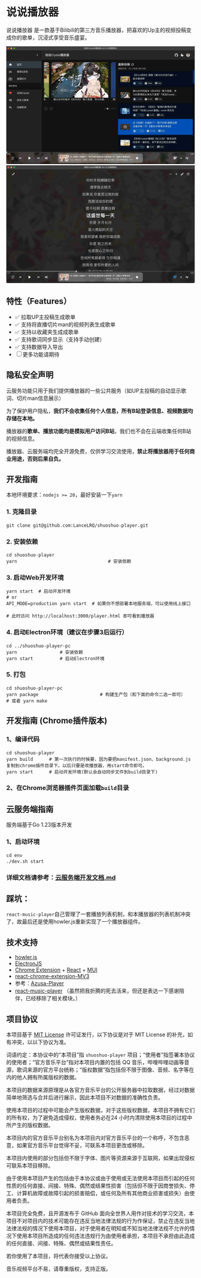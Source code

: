 # 说说播放器

说说播放器 是一款基于Bilibili的第三方音乐播放器，把喜欢的Up主的视频投稿变成你的歌单，沉浸式享受音乐盛宴。

![预览图1](./docs/player-1.jpg)
![预览图2](./docs/player-2.jpg)

## 特性（Features）
- ✅ 拉取UP主投稿生成歌单
- ✅ 支持将直播切片man的视频列表生成歌单
- ✅ 支持以收藏夹生成成歌单
- ✅ 支持歌词同步显示（支持手动创建）
- ✅ 支持数据导入导出
- ☐ 更多功能请期待

## 隐私安全声明

云服务功能只用于我们提供播放器的一些公共服务（如UP主投稿的自动显示歌词、切片man信息展示）

为了保护用户隐私，**我们不会收集任何个人信息，所有B站登录信息、视频数据均存储在本地。**

播放器的**歌单、播放功能均是模拟用户访问B站**，我们也不会在云端收集任何B站的视频信息。

播放器、云服务端均完全开源免费，仅供学习交流使用，**禁止将播放器用于任何商业用途，否则后果自负。**

## 开发指南

本地环境要求：`nodejs >= 20`，最好安装一下`yarn`

### 1. 克隆目录
```shell
git clone git@github.com:LanceLRQ/shuoshuo-player.git
```

### 2. 安装依赖
```shell
cd shuoshuo-player
yarn                                  # 安装依赖
```
### 3. 启动Web开发环境
```shell
yarn start  # 启动开发环境
# or
API_MODE=production yarn start  # 如果你不想部署本地服务端，可以使用线上接口

# 此时访问 http://localhost:3000/player.html 即可看到播放器
```

### 4. 启动Electron环境（建议在步骤3后运行）
```shell
cd ../shuoshuo-player-pc
yarn                # 安装依赖
yarn start          # 启动Electron环境  
```

### 5. 打包
```shell
cd shuoshuo-player-pc
yarn package                       # 构建生产包（和下面的命令二选一即可）
# 或者 yarn make                   
```

## 开发指南 (Chrome插件版本)

### 1、编译代码
```shell
cd shuoshuo-player
yarn build      # 第一次执行的时候要，因为要把manifest.json、background.js复制到chrome插件目录下。以后只要是改播放器，用start命令即可。
yarn start      # 启动开发环境(默认会自动同步文件到build目录下)
```
### 2、在Chrome浏览器插件页面加载`build`目录


## 云服务端指南

服务端基于Go 1.23版本开发

### 1、启动环境

```shell
cd env
./dev.sh start
```

### 详细文档请参考：[云服务端开发文档.md](./env/README.md)


## 踩坑：
`react-music-player`自己管理了一套播放列表机制，和本播放器的列表机制冲突了，故最后还是使用howler.js重新实现了一个播放器组件。

## 技术支持
- [howler.js](https://github.com/goldfire/howler.js)
- [ElectronJS](https://www.electronjs.org/)
- [Chrome Extension](https://developer.chrome.com/docs/extensions/) + [React](https://github.com/facebook/react) + [MUI](https://mui.com/zh/)
- [react-chrome-extension-MV3](https://github.com/Sirage-t/react-chrome-extension-MV3)
- 参考：[Azusa-Player](https://github.com/lovegaoshi/NoxPlayer)
- [react-music-player](https://github.com/lijinke666/react-music-player) （虽然把我折腾的死去活来，但还是表达一下感谢陪伴，已经移除了相关模块。）

## 项目协议

本项目基于 [MIT License](https://github.com/LanceLRQ/shuoshuo-player/blob/master/LICENSE) 许可证发行，以下协议是对于 MIT License 的补充，如有冲突，以以下协议为准。

词语约定：本协议中的“本项目”指 `shuoshuo-player` 项目；“使用者”指签署本协议的使用者；“官方音乐平台”指对本项目内置的包括 QQ 音乐，哔哩哔哩动画等音源，歌词来源的官方平台统称；“版权数据”指包括但不限于图像、音频、名字等在内的他人拥有所属版权的数据。

本项目的数据来源原理是从各官方音乐平台的公开服务器中拉取数据，经过对数据简单地筛选与合并后进行展示，因此本项目不对数据的准确性负责。

使用本项目的过程中可能会产生版权数据，对于这些版权数据，本项目不拥有它们的所有权，为了避免造成侵权，使用者务必在24 小时内清除使用本项目的过程中所产生的版权数据。

本项目内的官方音乐平台别名为本项目内对官方音乐平台的一个称呼，不包含恶意，如果官方音乐平台觉得不妥，可联系本项目更改或移除。

本项目内使用的部分包括但不限于字体、图片等资源来源于互联网，如果出现侵权可联系本项目移除。

由于使用本项目产生的包括由于本协议或由于使用或无法使用本项目而引起的任何性质的任何直接、间接、特殊、偶然或结果性损害（包括但不限于因商誉损失、停工、计算机故障或故障引起的损害赔偿，或任何及所有其他商业损害或损失）由使用者负责。

本项目完全免费，且开源发布于 GitHub 面向全世界人用作对技术的学习交流，本项目不对项目内的技术可能存在违反当地法律法规的行为作保证，禁止在违反当地法律法规的情况下使用本项目，对于使用者在明知或不知当地法律法规不允许的情况下使用本项目所造成的任何违法违规行为由使用者承担，本项目不承担由此造成的任何直接、间接、特殊、偶然或结果性责任。

若你使用了本项目，将代表你接受以上协议。

音乐视频平台不易，请尊重版权，支持正版。